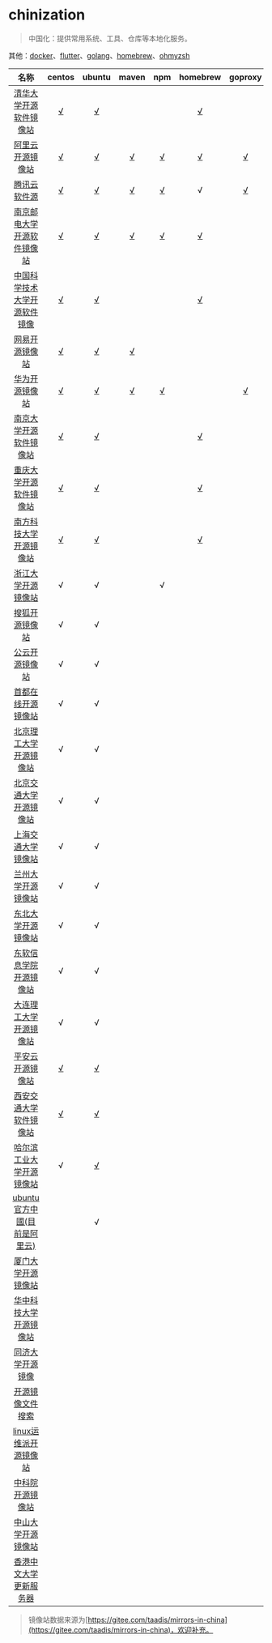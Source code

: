 # chinization

> 中国化：提供常用系统、工具、仓库等本地化服务。

其他：[docker](./docker/)、[flutter](./flutter/)、[golang](./golang/)、[homebrew](./homebrew/)、[ohmyzsh](./ohmyzsh/)

|名称|centos|ubuntu|maven|npm|homebrew|goproxy|flutter|
|:-:|:-:|:-:|:-:|:-:|:-:|:-:|:-:|
|[清华大学开源软件镜像站](https://mirrors.tuna.tsinghua.edu.cn/)|[√](https://mirrors.tuna.tsinghua.edu.cn/help/centos/)|[√](https://mirrors.tuna.tsinghua.edu.cn/help/ubuntu/)|||[√](https://mirrors.tuna.tsinghua.edu.cn/help/homebrew/)||[√](https://mirrors.tuna.tsinghua.edu.cn/help/flutter/)|
|[阿里云开源镜像站](http://mirrors.aliyun.com/)|[√](https://developer.aliyun.com/mirror/centos)|[√](https://developer.aliyun.com/mirror/ubuntu)|[√](https://developer.aliyun.com/mirror/maven)|[√](https://developer.aliyun.com/mirror/NPM)|[√](https://developer.aliyun.com/mirror/homebrew)|[√](https://developer.aliyun.com/mirror/goproxy)|
|[腾讯云软件源](https://mirrors.cloud.tencent.com/)|[√](https://mirrors.cloud.tencent.com/help/centos.html)|[√](https://mirrors.cloud.tencent.com/help/ubuntu.html)|[√](https://mirrors.cloud.tencent.com/help/maven.html)|[√](https://mirrors.cloud.tencent.com/help/npm.html)|√|[√](https://mirrors.cloud.tencent.com/help/go.html)|
|[南京邮电大学开源软件镜像站](https://mirrors.njupt.edu.cn)|[√](https://mirrors.njupt.edu.cn/help/centos/)|[√](https://mirrors.njupt.edu.cn/help/ubuntu/)|[√](https://mirrors.njupt.edu.cn/help/maven/)|[√](https://mirrors.njupt.edu.cn/help/npm/)|[√](https://mirrors.njupt.edu.cn/help/homebrew/)|
|[中国科学技术大学开源软件镜像](http://mirrors.ustc.edu.cn/)|[√](http://mirrors.ustc.edu.cn/help/centos.html)|[√](http://mirrors.ustc.edu.cn/help/ubuntu.html)|||[√](http://mirrors.ustc.edu.cn/help/homebrew-core.git.html)|
|[网易开源镜像站](http://mirrors.163.com/)|[√](http://mirrors.163.com/.help/centos.html)|[√](http://mirrors.163.com/.help/ubuntu.html)|[√](http://mirrors.163.com/.help/maven.html)|
|[华为开源镜像站](https://mirrors.huaweicloud.com/)|[√](https://mirrors.huaweicloud.com/)|[√](https://mirrors.huaweicloud.com/)|[√](https://mirrors.huaweicloud.com/)|[√](https://mirrors.huaweicloud.com/)||[√](https://mirrors.huaweicloud.com/)|
|[南京大学开源软件镜像站](http://mirrors.nju.edu.cn/)|[√](http://mirrors.nju.edu.cn/help/centos)|[√](http://mirrors.nju.edu.cn/help/ubuntu)|||[√](http://mirrors.nju.edu.cn/help/homebrew)||[√](http://mirrors.nju.edu.cn/help/flutter)|
|[重庆大学开源软件镜像站](http://mirrors.cqu.edu.cn/)|[√](https://mirrors.cqu.edu.cn/wiki/mirror-wiki/centos/)|[√](https://mirrors.cqu.edu.cn/wiki/mirror-wiki/ubuntu-releases/)|||[√](https://mirrors.cqu.edu.cn/wiki/mirror-wiki/homebrew/)|
|[南方科技大学开源镜像站](http://mirrors.sustech.edu.cn)|[√](http://mirrors.sustech.edu.cn/help/centos.html)|[√](http://mirrors.sustech.edu.cn/help/ubuntu.html#introduction)|||[√](http://mirrors.sustech.edu.cn/help/homebrew.html#introduction)|
|[浙江大学开源镜像站](http://mirrors.zju.edu.cn/)|√|√||√|
|[搜狐开源镜像站](http://mirrors.sohu.com/)|√|√|
|[公云开源镜像站](http://mirrors.pubyun.com/)|√|√|
|[首都在线开源镜像站](http://mirrors.yun-idc.com/)|√|√|
|[北京理工大学开源镜像站](http://mirror.bit.edu.cn/web/)|√|√|
|[北京交通大学开源镜像站](http://mirror.bjtu.edu.cn/cn/)|√|√|
|[上海交通大学镜像站](http://ftp.sjtu.edu.cn/)|√|√|
|[兰州大学开源镜像站](http://mirror.lzu.edu.cn/)|√|√|
|[东北大学开源镜像站](http://mirror.neu.edu.cn/)|√|√|
|[东软信息学院开源镜像站](http://mirrors.neusoft.edu.cn/)|√|√|
|[大连理工大学开源镜像站](http://mirror.dlut.edu.cn/)|√|√|
|[平安云开源镜像站](https://mirrors.pinganyun.com/)|[√](https://mirrors.pinganyun.com/)|[√](https://mirrors.pinganyun.com/)|
|[西安交通大学软件镜像站](https://mirrors.xjtu.edu.cn/)|[√](https://mirrors.xjtu.edu.cn/help/centos.html)|[√](https://mirrors.xjtu.edu.cn/help/ubuntu.html)|
|[哈尔滨工业大学开源镜像站](https://mirrors.hit.edu.cn)|√|[√](https://mirrors.hit.edu.cn/#/doc/ubuntu)|
|[ubuntu官方中國(目前是阿里云)](http://cn.archive.ubuntu.com/ubuntu/)||√|
|[厦门大学开源镜像站](http://mirrors.xmu.edu.cn/)|
|[华中科技大学开源镜像站](http://mirrors.hust.edu.cn/)|
|[同济大学开源镜像](https://mirrors.tongji.edu.cn/)|
|[开源镜像文件搜索](http://www.mirrors.org.cn/)|
|[linux运维派开源镜像站](http://mirrors.skyshe.cn/)|
|[中科院开源镜像站](http://mirrors.opencas.cn/)|
|[中山大学开源镜像站](http://mirror.sysu.edu.cn/)|
|[香港中文大学更新服务器](http://ftp.cuhk.edu.hk/pub/Linux/)|

> 镜像站数据来源为[https://gitee.com/taadis/mirrors-in-china](https://gitee.com/taadis/mirrors-in-china)，欢迎补充。

